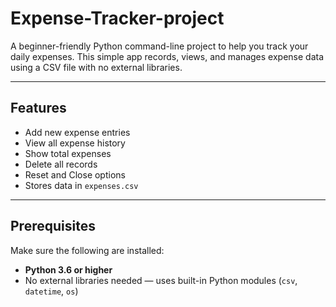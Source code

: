 # Expense-Tracker-project

A beginner-friendly Python command-line project to help you track your daily expenses. This simple app records, views, and manages expense data using a CSV file with no external libraries.

---

##  Features

*  Add new expense entries
*  View all expense history
*  Show total expenses
*  Delete all records
*  Reset and Close options
*  Stores data in `expenses.csv`

---

##  Prerequisites

Make sure the following are installed:

* **Python 3.6 or higher**
* No external libraries needed — uses built-in Python modules (`csv`, `datetime`, `os`)


